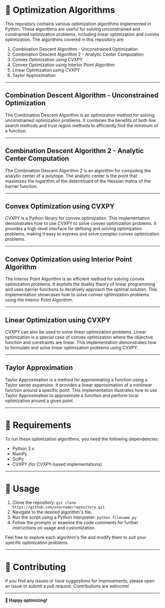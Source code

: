 # 🚀 Optimization Algorithms

This repository contains various optimization algorithms implemented in Python. These algorithms are useful for solving unconstrained and constrained optimization problems, including linear optimization and convex optimization. The algorithms covered in this repository are:

1. Combination Descent Algorithm - Unconstrained Optimization
2. Combination Descent Algorithm 2 - Analytic Center Computation
3. Convex Optimization using CVXPY
4. Convex Optimization using Interior Point Algorithm
5. Linear Optimization using CVXPY
6. Taylor Approximation

---

## Combination Descent Algorithm - Unconstrained Optimization

The Combination Descent Algorithm is an optimization method for solving unconstrained optimization problems. It combines the benefits of both line search methods and trust region methods to efficiently find the minimum of a function.

---

## Combination Descent Algorithm 2 - Analytic Center Computation

The Combination Descent Algorithm 2 is an algorithm for computing the analytic center of a polytope. The analytic center is the point that maximizes the logarithm of the determinant of the Hessian matrix of the barrier function.

---

## Convex Optimization using CVXPY

CVXPY is a Python library for convex optimization. This implementation demonstrates how to use CVXPY to solve convex optimization problems. It provides a high-level interface for defining and solving optimization problems, making it easy to express and solve complex convex optimization problems.

---

## Convex Optimization using Interior Point Algorithm

The Interior Point Algorithm is an efficient method for solving convex optimization problems. It exploits the duality theory of linear programming and uses barrier functions to iteratively approach the optimal solution. This implementation showcases how to solve convex optimization problems using the Interior Point Algorithm.

---

## Linear Optimization using CVXPY

CVXPY can also be used to solve linear optimization problems. Linear optimization is a special case of convex optimization where the objective function and constraints are linear. This implementation demonstrates how to formulate and solve linear optimization problems using CVXPY.

---

## Taylor Approximation

Taylor Approximation is a method for approximating a function using a Taylor series expansion. It provides a linear approximation of a nonlinear function around a specific point. This implementation illustrates how to use Taylor Approximation to approximate a function and perform local optimization around a given point.

---

# 🔧 Requirements

To run these optimization algorithms, you need the following dependencies:

- Python 3.x
- NumPy
- SciPy
- CVXPY (for CVXPY-based implementations)

---

# 🔬 Usage

1. Clone the repository: `git clone https://github.com/username/repository.git`
2. Navigate to the desired algorithm's file.
3. Run the script using a Python interpreter: `python filename.py`
4. Follow the prompts or examine the code comments for further instructions on usage and customization.

Feel free to explore each algorithm's file and modify them to suit your specific optimization problems.

---

# 🤝 Contributing

If you find any issues or have suggestions for improvements, please open an issue or submit a pull request. Contributions are welcome!

---

**🚀 Happy optimizing!**
